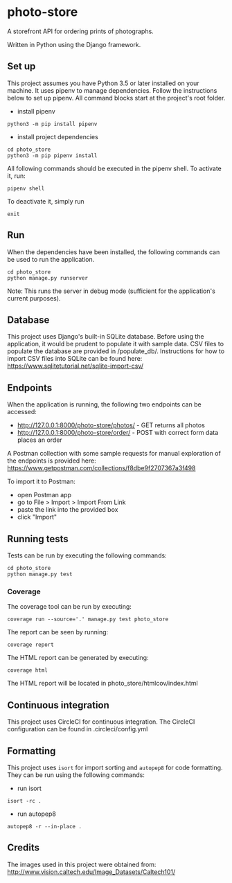 # photo-store
A storefront API for ordering prints of photographs.

Written in Python using the Django framework.

## Set up

This project assumes you have Python 3.5 or later installed on your machine.
It uses pipenv to manage dependencies. Follow the instructions below to set up pipenv.
All command blocks start at the project's root folder.

- install pipenv
```
python3 -m pip install pipenv
```
- install project dependencies
```
cd photo_store
python3 -m pip pipenv install
```

All following commands should be executed in the pipenv shell. To activate it, run:
```
pipenv shell
```
To deactivate it, simply run 
```
exit
```

## Run
When the dependencies have been installed, the following commands can be used to run the application.
```
cd photo_store
python manage.py runserver
```
Note: This runs the server in debug mode (sufficient for the application's current purposes).

## Database
This project uses Django's built-in SQLite database. Before using the application, it would be prudent to populate it with sample data. CSV files to populate the database are provided in /populate_db/. Instructions for how to import CSV files into SQLite can be found here: https://www.sqlitetutorial.net/sqlite-import-csv/

## Endpoints
When the application is running, the following two endpoints can be accessed:
- http://127.0.0.1:8000/photo-store/photos/ - GET returns all photos
- http://127.0.0.1:8000/photo-store/order/ - POST with correct form data places an order

A Postman collection with some sample requests for manual exploration of the endpoints is provided here: https://www.getpostman.com/collections/f8dbe9f2707367a3f498

To import it to Postman:
- open Postman app
- go to File > Import > Import From Link
- paste the link into the provided box
- click "Import"

## Running tests
Tests can be run by executing the following commands:
```
cd photo_store
python manage.py test
```
### Coverage
The coverage tool can be run by executing:
```
coverage run --source='.' manage.py test photo_store
```
The report can be seen by running:
```
coverage report
```
The HTML report can be generated by executing:
```
coverage html
```
The HTML report will be located in photo_store/htmlcov/index.html

## Continuous integration
This project uses CircleCI for continuous integration. The CircleCI configuration can be found in .circleci/config.yml

## Formatting
This project uses ```isort``` for import sorting and ```autopep8``` for code formatting. They can be run using the following commands:
- run isort
```
isort -rc .
```
- run autopep8
```
autopep8 -r --in-place .
```

## Credits
The images used in this project were obtained from: http://www.vision.caltech.edu/Image_Datasets/Caltech101/
